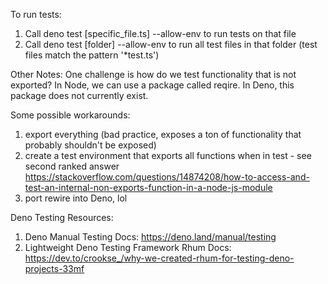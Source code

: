 
To run tests:
1. Call deno test [specific_file.ts] --allow-env to run tests on that file
2. Call deno test [folder] --allow-env to run all test files in that folder (test files match the pattern '*test.ts')

Other Notes:
One challenge is how do we test functionality that is not exported?
In Node, we can use a package called reqire.
In Deno, this package does not currently exist.

Some possible workarounds:
1. export everything (bad practice, exposes a ton of functionality that probably shouldn't be exposed)
2. create a test environment that exports all functions when in test - see second ranked answer
    https://stackoverflow.com/questions/14874208/how-to-access-and-test-an-internal-non-exports-function-in-a-node-js-module
3. port rewire into Deno, lol

Deno Testing Resources:
1. Deno Manual Testing Docs: https://deno.land/manual/testing
2. Lightweight Deno Testing Framework Rhum Docs: https://dev.to/crookse_/why-we-created-rhum-for-testing-deno-projects-33mf
